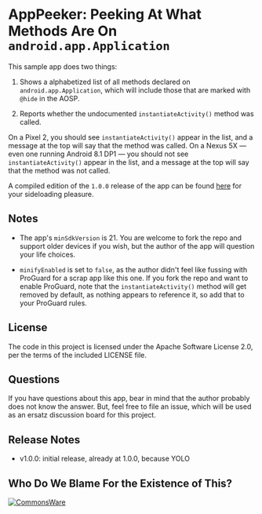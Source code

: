 # AppPeeker: Peeking At What Methods Are On `android.app.Application`

This sample app does two things:

1. Shows a alphabetized list of all methods declared on
`android.app.Application`, which will include those that
are marked with `@hide` in the AOSP.

2. Reports whether the undocumented `instantiateActivity()`
method was called.

On a Pixel 2, you should see `instantiateActivity()` appear
in the list, and a message at the top will say that the
method was called. On a Nexus 5X &mdash; even one running
Android 8.1 DP1 &mdash; you should not see
`instantiateActivity()` appear
in the list, and a message at the top will say that the
method was not called.

A compiled edition of the `1.0.0` release of the app can
be found [here](https://github.com/commonsguy/AppPeeker/releases/download/v1.0.0/AppPeeker-1.0.0.apk)
for your sideloading pleasure.

## Notes

- The app's `minSdkVersion` is 21. You are welcome to fork
the repo and support older devices if you wish, but the author
of the app will question your life choices.

- `minifyEnabled` is set to `false`, as the author didn't feel
like fussing with ProGuard for a scrap app like this one.
If you fork the repo and want to enable ProGuard, note that
the `instantiateActivity()` method will get removed by
default, as nothing appears to reference it, so add that to
your ProGuard rules.

## License
The code in this project is licensed under the Apache
Software License 2.0, per the terms of the included LICENSE
file.

## Questions
If you have questions about this app, bear in mind that the
author probably does not know the answer. But, feel free
to file an issue, which will be used as an ersatz discussion
board for this project.

## Release Notes
- v1.0.0: initial release, already at 1.0.0, because YOLO

## Who Do We Blame For the Existence of This?
<a href="http://commonsware.com">![CommonsWare](http://commonsware.com/images/logo.png)</a>

